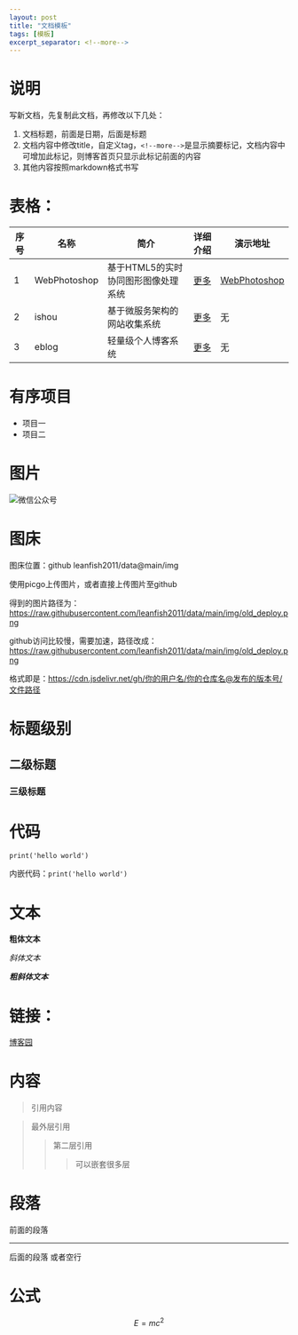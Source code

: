 ```yaml
---
layout: post
title: "文档模板"
tags: [模板]
excerpt_separator: <!--more-->
---
```


# 说明
写新文档，先复制此文档，再修改以下几处：
1. 文档标题，前面是日期，后面是标题
2. 文档内容中修改title，自定义tag，``<!--more-->``是显示摘要标记，文档内容中可增加此标记，则博客首页只显示此标记前面的内容
3. 其他内容按照markdown格式书写

# 表格：

| 序号 | 名称 | 简介 | 详细介绍 | 演示地址 |
| ---- | ---- | ---- | ---- | ---- |
| 1 | WebPhotoshop | 基于HTML5的实时协同图形图像处理系统 | <a href="https://github.com/leanfish2011/WebPhotoshop-Simple" target="_blank">更多</a> | <a href="https://leanfish2011.github.io/WebPhotoshop-Simple" target="_blank">WebPhotoshop</a> |
| 2 | ishou | 基于微服务架构的网站收集系统 | <a href="https://leanfish2011.github.io/ishou-resource" target="_blank">更多</a> | 无 |
| 3 | eblog | 轻量级个人博客系统 | <a href="https://leanfish2011.github.io/eblog-resource" target="_blank">更多</a> | 无 |

# 有序项目
- 项目一
- 项目二
  
# 图片
![微信公众号](https://images.cnblogs.com/cnblogs_com/leanfish/1316905/o_gongzhonghao.jpg)

# 图床
图床位置：github leanfish2011/data@main/img

使用picgo上传图片，或者直接上传图片至github

得到的图片路径为：https://raw.githubusercontent.com/leanfish2011/data/main/img/old_deploy.png

github访问比较慢，需要加速，路径改成：https://raw.githubusercontent.com/leanfish2011/data/main/img/old_deploy.png

格式即是：https://cdn.jsdelivr.net/gh/你的用户名/你的仓库名@发布的版本号/文件路径

# 标题级别
## 二级标题
### 三级标题

# 代码

```
print('hello world')
```

内嵌代码：``print('hello world')``

# 文本

**粗体文本**

*斜体文本*

***粗斜体文本***

# 链接：
<a href="https://www.cnblogs.com/leanfish" target="_blank">博客园</a>

# 内容
> 引用内容

> 最外层引用
> > 第二层引用
> > > 可以嵌套很多层

# 段落
前面的段落

---

后面的段落
或者空行

# 公式

$$
E=mc^2
$$